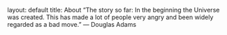 layout: default
title: About
“The story so far: In the beginning the Universe was created. This has made a lot of people very angry and been widely regarded as a bad move.” ― Douglas Adams

